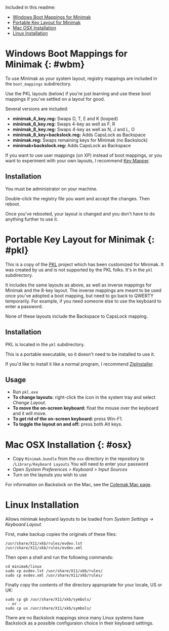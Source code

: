 Included in this readme:

- [Windows Boot Mappings for Minimak](#wbm)
- [Portable Key Layout for Minimak](#pkl)
- [Mac OSX Installation](#osx)
- [Linux Installation](#lnx)

Windows Boot Mappings for Minimak {: #wbm}
=================================

To use Minimak as your system layout, registry mappings are included in
the `boot_mappings` subdirectory.

Use the PKL layouts (below) if you're just learning and use these boot
mappings if you've settled on a layout for good.

Several versions are included:

- __minimak_4_key.reg:__ Swaps D, T, E and K (looped)
- __minimak_6_key.reg:__ Swaps 4-key as well as F, R
- __minimak_8_key.reg:__  Swaps 4-key as well as N, J and L, O
- __minimak_8_key+backslock.reg:__  Adds CapsLock as Backspace
- __minimak.reg:__ Swaps remaining keys for Minimak (no Backslock)
- __minimak+backslock.reg:__ Adds CapsLock as Backspace

If you want to use user mappings (on XP) instead of boot mappings, or
you want to experiment with your own layouts, I recommend [Key
Mapper](http://code.google.com/p/keymapper/).

Installation
------------

You must be administrator on your machine.

Double-click the registry file you want and accept the changes.  Then
reboot.

Once you've rebooted, your layout is changed and you don't have to do
anything further to use it.

Portable Key Layout for Minimak {: #pkl}
===============================

This is a copy of the [PKL](http://pkl.sourceforge.net/) project which
has been customized for Minimak.  It was created by us and is not
supported by the PKL folks.  It's in the `pkl` subdirectory.

It includes the same layouts as above, as well as inverse mappings for
Minimak and the 8-key layout.  The inverse mappings are meant to be used
once you've adopted a boot mapping, but need to go back to QWERTY
temporarily.  For example, if you need someone else to use the keyboard
to enter a password.

None of these layouts include the Backspace to CapsLock mapping.

Installation
------------

PKL is located in the `pkl` subdirectory.

This is a portable executable, so it doesn't need to be installed to use
it.

If you'd like to install it like a normal program, I recommend
[ZipInstaller](http://www.nirsoft.net/utils/zipinst.html).

Usage
-----

- Run `pkl.exe`
- __To change layouts:__  right-click the icon in the system tray and
  select _Change Layout_.
- __To move the on-screen keyboard:__  float the mouse over the keyboard
  and it will move.
- __To get rid of the on-screen keyboard:__  press Win-F1.
- __To toggle the layout on and off:__  press both Alt keys.

Mac OSX Installation {: #osx}
====================

- Copy `Minimak.bundle` from the `osx` directory in the repository to `/Library/Keyboard Layouts` 
  You will need to enter your password
- Open _System Preferences > Keyboard > Input Sources_
- Turn on the layouts you wish to use

For information on Backslock on the Mac, see the [Colemak Mac page].

Linux Installation
==================

Allows minimak keyboard layouts to be loaded from _System
Settings -> Keyboard Layout_.

First, make backup copies the originals of these files:

~~~
/usr/share/X11/xkb/rules/evdev.lst
/usr/share/X11/xkb/rules/evdev.xml
~~~

Then open a shell and run the following commands:

~~~
cd minimak/linux
sudo cp evdev.lst /usr/share/X11/xkb/rules/
sudo cp evdev.xml /usr/share/X11/xkb/rules/
~~~

Finally copy the contents of the directory appropriate for your locale,
US or UK:

~~~
sudo cp gb /usr/share/X11/xkb/symbols/
 - or -
sudo cp us /usr/share/X11/xkb/symbols/
~~~

There are no Backslock mappings since many Linux systems have Backslock
as a possible configuraion choice in their keyboard settings.

[Colemak Mac page]: http://colemak.com/wiki/index.php?title=Mac 
[xmodmap]: https://wiki.archlinux.org/index.php/Xmodmap
